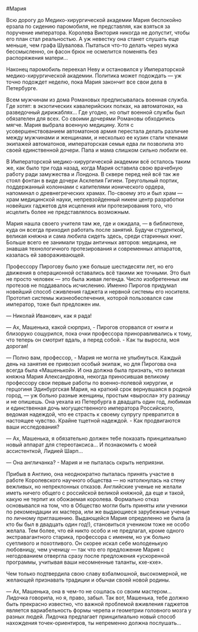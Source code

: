 #Мария

Всю дорогу до Медико-хирургической академии Мария беспокойно ерзала по сидению паромобиля, не представляя, как взяться за поручение императора. Королева Виктория никогда не допустит, чтобы его план стал реальностью. А уж невестку она станет слушать еще меньше, чем графа Шувалова. Пытаться что-то делать через мужа бессмысленно, он фасон брюк не осмелится поменять без распоряжения матери...

Наконец паромобиль переехал Неву и остановился у Императорской медико-хирургической академии. Политика может подождать — уж точно подождет неделю, пока Мария закончит все свои дела в Петербурге. 

Всем мужчинам из дома Романовых предписывалась военная служба. Где хотят: в экзотических кавалерийских полках, на автоматонах, на разведочный дирижаблях... Где угодно, но опыт военной службы был обязателен для всех. Со своими дочерями Романовы обходились мягче. Мария выбрала военную медицину. Хотя с усовершенствованием автоматонов армия перестала делать различие между мужчинами и женщинами, и несколько ее кузин стали членами экипажей автоматонов, императорская семья едва ли позволила это своей единственной дочери. Папа и мама слишком сильно любили ее.

В Императорской медико-хирургической академии всё осталось таким же, как было три года назад, когда Мария оставила свою врачебную работу ради замужества и Лондона. В сквере перед ней всё так же стоял фонтан в виде дочери Асклепия Гигиеи. Треугольный портик, поддержанный колоннами с капителями ионического ордера, напоминал о древнегреческих храмах. По-своему это и был храм — храм медицинской науки, непревзойденный никем центр разработки новейших гаджетов для исцеления или протезирования того, что исцелить более не представлялось возможным.

Мария нашла своего учителя там же, где и ожидала, — в библиотеке, куда он всегда приходил работать после занятий. Будучи студенткой, великая княжна и сама любила сидеть здесь, среди старинных книг. Больше всего ее занимали труды античных авторов: медицина, не знавшая технологичного протезирования и современных аппаратов, казалась ей завораживающей. 

Профессору Пирогову было уже больше шестидесяти лет, но его движения в операционной оставались всё такими же точными. Это был не просто человек — это была живая легенда. Число изобретенных им протезов не поддавалось исчислению. Именно Пирогов придумал новейший способ сживления гаджета и нервной системы его носителя. Прототип системы жизнеобеспечения, которой пользовался сам император, тоже был предложен им. 

— Николай Иванович, как я рада!

— Ах, Машенька, какой сюрприз, - Пирогов оторвался от книги и близоруко сощурился, пока очки профессора приноравливались к тому, что теперь он смотрит вдаль, а перед собой. - Как ты выросла, моя дорогая!

— Полно вам, профессор, - Мария не могла не улыбнуться. Каждый день на занятия ее привозил особый экипаж, но для Пирогова она всегда была «Машенькой». И она должна была признать, что великая княжна Мария Александровна, некогда приносившая великому профессору свои первые работы по военно-полевой хирургии, и герцогиня Эдинбургская Мария, на краткий срок вернувшаяся в родной город, — уж больно разные женщины, простым «выросла» эту разницу и не опишешь. Она уехала из Петербурга в двадцать один год, любимая и единственная дочь могущественного императора Российского, ведомая надеждой, что ее страсть к своему супругу превратится в настоящее чувство. Крайне тщетной надеждой. - Как продвигаются ваши исследования?

— Ах, Машенька, я обязательно должен тебе показать принципиально новый аппарат для стереотаксиса... И познакомить с моей ассистенткой, Лидией Шарп...

— Она англичанка? - Мария и не пыталась скрыть неприязни. 

Прибыв в Англию, она неоднократно пыталась принять участие в работе Королевского научного общества — но натолкнулась на стену вежливых, но непреклонных отказов. Английские ученые не желали иметь ничего общего с российской великой княжной, да еще и такой, какую не терпит их обожаемая королева. Формально отказ основывался на том, что в Общество могли быть приняты или ученики по рекомендации их мастера, или же выдающиеся зарубежные ученые по личному приглашению. Выдающейся Мария определенно не была (а кто бы был в двадцать один год!), становиться учеником тоже не особо желала. Тем более, что ей никто особо и не предлагал, кроме одного экстравагантного старика, профессора с именем, но уж больно суетливого и похотливого. Он скорее искал себе молоденькую любовницу, чем ученицу — так что его предложение Мария с негодованием отвергла сразу после предложения «ускоренной программы, учитывая ваши несомненные таланты, кхе-кхе». 

Чем только подтвердила свою славу взбалмошной, высокомерной, не желающей признавать традиции и обычаи своей новой родины.

— Ах, Машенька, она в чем-то не сошлась со своим  мастером... Лидочка говорила, но я, право, забыл. Так вот, Машенька, тебе должно быть прекрасно известно, что важной проблемой вживления гаджетов является вариабельность формы черепа и геометрии головного мозга у разных людей. Лидочка предлагает принципиально новый способ нахождения точек-ориентиров, ты непременно должна послушать...
